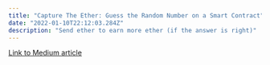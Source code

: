 ```yaml
---
title: "Capture The Ether: Guess the Random Number on a Smart Contract"
date: "2022-01-10T22:12:03.284Z"
description: "Send ether to earn more ether (if the answer is right)"
---
```


[Link to Medium article](https://betterprogramming.pub/capture-the-ether-guess-the-random-number-2ebb8c9c0347)
<!-- 
Capture Ether: Guess the Random Number on a Smart Contract
Send ether to earn more ether (if the answer is right)

Photo by olieman.eth on Unsplash
Creating a random number on-chain is a complex task. In fact, there are some workarounds to do it but in general, it’s highly recommended to do it off-chain, as almost every input that may be used for entropy is public and/or can be manipulated to some degree.

Fortunately for us, this challenge asks us to guess a ‘random’ number that is created on-chain. How is that?


Guess the random number Challenge Smart Contract code
The first line of the contract is a uint8 variable, answer. Remember that uint8 variables contain up to 256 possible integers: 0 to 255.

This variable is assigned in the constructor to the keccak256 hash of two inputs: the blockhash of the previous block of the one in which our deploying transaction was included (block.blockhash(block.number - 1), of type bytes32) and the timestamp of when our block was mined (now, of type uint256).

Keep in mind that this contract uses compilator version ^0.4.21 and since then some syntax has changed: block.blockhash() is now blockhash() and now is block.timestamp. We’ll see this further on.

As we see in that line, the keccak256 function (a bytes32 fixed-size byte array) is then explicitly converted to uint8 and assigned to our variable.

So, this seems pretty random, right? How are we supposed to guess a number between 0 and 255 that comes from applying a hashing function to a hash of some block and timestamp of who knows when?!

Well, pretty easily, actually. Remember that everything that’s on the blockchain is public. So, let’s go ahead and look for the information we need.

Our objective is under function guess, we must call it and send a uint8 plus 1 ether (we’ve already sent one on deployment), then if our uint8 is equal to the answer variable, the contract will send us 2 ethers, draining the balance, therefore the isComplete() function will return true.

There are multiple ways to interact with a contract, but I’ve decided to do so via another contract. This is not the easiest way and in this case, not even necessary, but definitely the one we can take more advantage of.

This is the code I’ve written to solve the challenge:

// SPDX-License-Identifier: No License
pragma solidity ^0.8.0;
interface IGuessTheRandomNumberChallenge {
  function guess(uint8) external payable;
}
contract GuessTheRandomNumberSolver {
  IGuessTheRandomNumberChallenge public _interface;
  bytes32 public previousBlockHash = 0x66bcdb5e320c9e0c04a9fdeaa15de33a4c8a040db342f4f955fa54f170dba9ce;
  uint public previousTimestamp = 1641520092;
  constructor(address _interfaceAddress) {
    require(_interfaceAddress != address(0), "Address can not be Zero");
    _interface = IGuessTheRandomNumberChallenge(_interfaceAddress);
  }
  function solve() public payable {
    uint8 answer = uint8(uint256(keccak256(abi.encodePacked(previousBlockHash, previousTimestamp))));
    _interface.guess{value: 1 ether}(answer);
  }
  function getBalance() public view returns(uint){
    return address(this).balance;
  }
  function withdraw() public {
    payable(msg.sender).transfer(address(this).balance);
  }
  receive() external payable {}
}
The first thing you see after the compilator version is an interface. We can use these to interact with other contracts through our code. It basically is a simpler contract with some rules:

They cannot inherit from other contracts, but they can inherit from other interfaces.
All declared functions must be external.
They cannot declare a constructor.
They cannot declare state variables.
They cannot declare modifiers.
As we only need to call the ‘guess’ function, that’s the only one we’ve declared in our interface.

Then, in our GuessTheRandomNumberSolver contract we’ll declare a _interface variable and assign the challenge’s address (the one you got when deploying it in CTE) through our constructor.

That’s all we need for now to call the function in our deployed challenge, so let’s go ahead and gather the info to recreate the random number that was deployed with it.

It’s all available in etherscan, we just need to look for our challenge’s address.

Blockhash(block.number - 1): to get this, go to the Internal Txns tab and click on the block number on the same line that says Contract Creation. In my case, the block was #11766860:


Now, we can see a lot of information regarding that block, but we need to access the previous one, so go ahead and look for it. In my case, it’s #11766859.

Down below we can see the hash. That’s the first piece of information we need.

Block.timestamp: go back to our block and you’ll see the Timestamp on the second line. But wait, this is in a human-readable format and we need it in Unix Timestamp format. What is that? It’s basically the number of seconds that have elapsed since January 1st, 1970. And it’s a standard way of measuring time. At the time of writing, it’s a 10 digit number.

To convert this human-readable timestamp to Unix time I use a very convenient site called epochconverter. With this number, we finally have our last puzzle piece and we can make the call to solve the challenge.

Going back to the GuessTheRandomNumberSolver contract, let’s create a solve function that we’ll call in order to contact our challenge contract.

For readability purposes, I’ve also created two new variables:

bytes32 public previousBlockHash
uint public previousTimestamp.
Create them but assign your challenge’s values to them.

Then, in our solve function we’ll create the uint8 answer variable and assign it the value:

uint8(uint256(keccak256(abi.encodePacked(previousBlockHash, previousTimestamp))))
The change in syntax and formatting is because we are using compilator version ^0.8.0 and the challenge uses version ^0.4.21.

Now that we have the answer assigned to our variable, we just need to call the challenge via the interface. That’s what the next line does:

_interface.guess{value: 1 ether}(answer)
I assume that you are using remix, so go ahead, connect your metamask wallet via the Injected Web3 environment, and deploy your contract specifying your challenge’s address to assign to your interface.

Now, with 1 ether in the value input go ahead and call the guess function.

I’ve added a couple more functions:

getBalance()
withdraw()
receive()
This is because the challenge’s msg.sender will be our GuessTheRandomNumberSolver contract, not our EOA — so we need to receive the 2 ethers and be able to send them to our EOA.


In the next article, we’ll resolve the “Guess the new number” challenge. -->